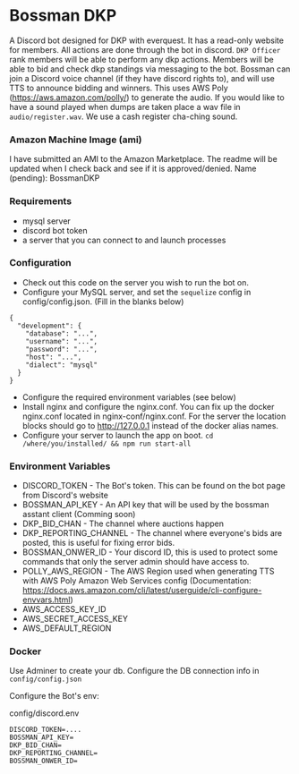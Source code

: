 # Bossman DKP
A Discord bot designed for DKP with everquest.  It has a read-only website for members.  All actions are done through the bot in discord.  `DKP Officer` rank members will be able to perform any dkp actions.  Members will be able to bid and check dkp standings via messaging to the bot. Bossman can join a Discord voice channel (if they have discord rights to), and will use TTS to announce bidding and winners.  This uses AWS Poly (https://aws.amazon.com/polly/) to generate the audio.  If you would like to have a sound played when dumps are taken place a wav file in `audio/register.wav`.  We use a cash register cha-ching sound.

### Amazon Machine Image (ami)
I have submitted an AMI to the Amazon Marketplace.  The readme will be updated when I check back and see if it is approved/denied.
Name (pending): BossmanDKP

### Requirements

* mysql server
* discord bot token
* a server that you can connect to and launch processes

### Configuration

* Check out this code on the server you wish to run the bot on.  
* Configure your MySQL server, and set the `sequelize` config in config/config.json. (Fill in the blanks below)
```
{
  "development": {
    "database": "...",
    "username": "...",
    "password": "...",
    "host": "...",
    "dialect": "mysql"
  }
}

```
* Configure the required environment variables (see below)
* Install nginx and configure the nginx.conf. You can fix up the docker nginx.conf located in nginx-conf/nginx.conf.  For the server the location blocks should go to http://127.0.0.1 instead of the docker alias names.
* Configure your server to launch the app on boot. `cd /where/you/installed/ && npm run start-all`


### Environment Variables

* DISCORD_TOKEN - The Bot's token.  This can be found on the bot page from Discord's website
* BOSSMAN_API_KEY - An API key that will be used by the bossman asstant client (Comming soon)
* DKP_BID_CHAN - The channel where auctions happen
* DKP_REPORTING_CHANNEL - The channel where everyone's bids are posted, this is useful for fixing error bids.
* BOSSMAN_ONWER_ID - Your discord ID, this is used to protect some commands that only the server admin should have access to.
* POLLY_AWS_REGION - The AWS Region used when generating TTS with AWS Poly
Amazon Web Services config (Documentation: https://docs.aws.amazon.com/cli/latest/userguide/cli-configure-envvars.html)
* AWS_ACCESS_KEY_ID 
* AWS_SECRET_ACCESS_KEY
* AWS_DEFAULT_REGION

### Docker 
Use Adminer to create your db.
Configure the DB connection info in `config/config.json`

Configure the Bot's env:

config/discord.env
```
DISCORD_TOKEN=....
BOSSMAN_API_KEY=
DKP_BID_CHAN=
DKP_REPORTING_CHANNEL=
BOSSMAN_ONWER_ID=
```